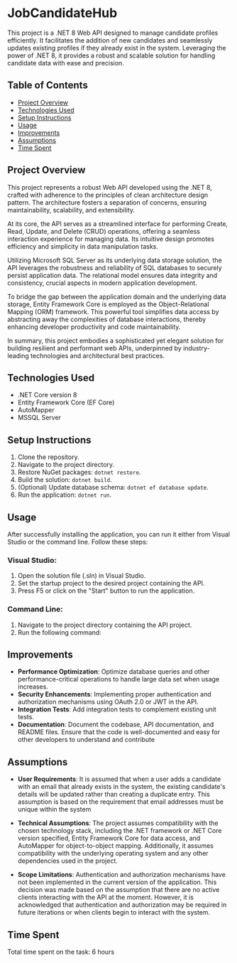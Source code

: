 # JobCandidateHub

This project is a .NET 8 Web API designed to manage candidate profiles efficiently. It facilitates the addition of new candidates and seamlessly updates existing profiles if they already exist in the system. Leveraging the power of .NET 8, it provides a robust and scalable solution for handling candidate data with ease and precision.

## Table of Contents

- [Project Overview](#project-overview)
- [Technologies Used](#technologies-used)
- [Setup Instructions](#setup-instructions)
- [Usage](#usage)
- [Improvements](#improvements)
- [Assumptions](#assumptions)
- [Time Spent](#time-spent)

## Project Overview

This project represents a robust Web API developed using the .NET 8, crafted with adherence to the principles of clean architecture design pattern. The architecture fosters a separation of concerns, ensuring maintainability, scalability, and extensibility.

At its core, the API serves as a streamlined interface for performing Create, Read, Update, and Delete (CRUD) operations, offering a seamless interaction experience for managing data. Its intuitive design promotes efficiency and simplicity in data manipulation tasks.

Utilizing Microsoft SQL Server as its underlying data storage solution, the API leverages the robustness and reliability of SQL databases to securely persist application data. The relational model ensures data integrity and consistency, crucial aspects in modern application development.

To bridge the gap between the application domain and the underlying data storage, Entity Framework Core is employed as the Object-Relational Mapping (ORM) framework. This powerful tool simplifies data access by abstracting away the complexities of database interactions, thereby enhancing developer productivity and code maintainability.

In summary, this project embodies a sophisticated yet elegant solution for building resilient and performant web APIs, underpinned by industry-leading technologies and architectural best practices.


## Technologies Used

- .NET Core version 8
- Entity Framework Core (EF Core)
- AutoMapper
- MSSQL Server

## Setup Instructions

1. Clone the repository.
2. Navigate to the project directory.
3. Restore NuGet packages: `dotnet restore`.
4. Build the solution: `dotnet build`.
5. (Optional) Update database schema: `dotnet ef database update`.
6. Run the application: `dotnet run`.

## Usage

After successfully installing the application, you can run it either from Visual Studio or the command line. Follow these steps:

### Visual Studio:

1. Open the solution file (.sln) in Visual Studio.
2. Set the startup project to the desired project containing the API.
3. Press F5 or click on the "Start" button to run the application.

### Command Line:

1. Navigate to the project directory containing the API project.
2. Run the following command:


## Improvements

- **Performance Optimization**: Optimize database queries and other performance-critical operations to handle large data set when usage increases.
- **Security Enhancements**: Implementing proper authentication and authorization mechanisms using OAuth 2.0 or JWT in the API.
- **Integration Tests**: Add integration tests to complement existing unit tests.
- **Documentation**: Document the codebase, API documentation, and README files. Ensure that the code is well-documented and easy for other developers to understand and contribute


## Assumptions

- **User Requirements**: It is assumed that when a user adds a candidate with an email that already exists in the system, the existing candidate's details will be updated rather than creating a duplicate entry. This assumption is based on the requirement that email addresses must be unique within the system
  
- **Technical Assumptions**: The project assumes compatibility with the chosen technology stack, including the .NET framework or .NET Core version specified, Entity Framework Core for data access, and AutoMapper for object-to-object mapping. Additionally, it assumes compatibility with the underlying operating system and any other dependencies used in the project.
  
- **Scope Limitations**: Authentication and authorization mechanisms have not been implemented in the current version of the application. This decision was made based on the assumption that there are no active clients interacting with the API at the moment. However, it is acknowledged that authentication and authorization may be required in future iterations or when clients begin to interact with the system.


## Time Spent

Total time spent on the task: 6 hours

